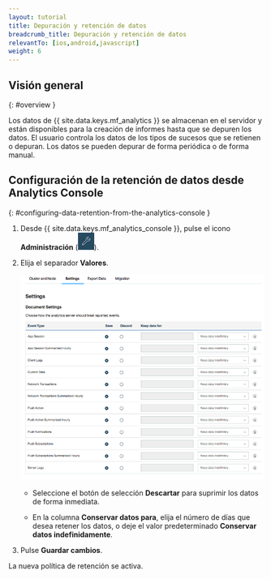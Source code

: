 ```yaml
---
layout: tutorial
title: Depuración y retención de datos
breadcrumb_title: Depuración y retención de datos
relevantTo: [ios,android,javascript]
weight: 6
---
```

<!-- NLS_CHARSET=UTF-8 -->
## Visión general
{: #overview }

Los datos de {{ site.data.keys.mf_analytics }} se almacenan en el servidor y están disponibles para la creación de informes hasta que se depuren los datos.
El usuario controla los datos de los tipos de sucesos que se retienen o depuran.
Los datos se pueden depurar de forma periódica o de forma manual.


## Configuración de la retención de datos desde Analytics Console
{: #configuring-data-retention-from-the-analytics-console }

1. Desde {{ site.data.keys.mf_analytics_console }}, pulse el icono **Administración** (<img  alt="icono de una llave" style="margin:0;display:inline" src="wrench.png"/>).
2. Elija el separador **Valores**.


   ![Configuración de la retención de datos](analytics_console_data_retention.png)

   * Seleccione el botón de selección **Descartar** para suprimir los datos de forma inmediata.

   * En la columna **Conservar datos para**, elija el número de días que desea retener los datos, o deje el valor predeterminado **Conservar datos indefinidamente**.


3. Pulse **Guardar cambios**.

La nueva política de retención se activa. 
